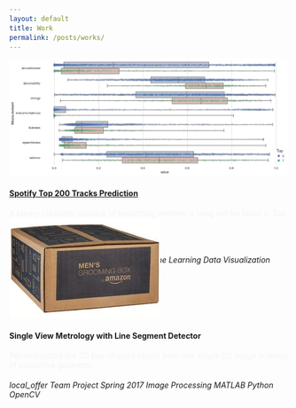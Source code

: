 ```yaml
---
layout: default
title: Work
permalink: /posts/works/
---
```


<div class="row">
  <div class="mb-4 col-xl-6">
    <div class="hovereffect" style="height: 18rem;">
      <img class="image mb-2" src="/figure/demo.png">
      <div class="middle">
        <a href="https://github.com/thsieh4/CSC522_project"><h4>Spotify Top 200 Tracks Prediction</h4></a>
        <p style="color:#f4f4f4;">A binary classifier capable of predicting whether a song will be listed in Top 200 Tracks on Spotify.</p>
        <div class="progress mb-2">
          <div class="progress-bar progress-bar-striped progress-bar-animated bg-secondary" style="width:78%">78%</div>
        </div>
        <h6 class="fixed-bottom">
          <i class="material-icons md-16">local_offer</i>
          <span class="badge badge-dark">Team Project</span>
          <span class="badge badge-dark">Fall 2017</span>
          <span class="badge badge-secondary">Machine Learning</span>
          <span class="badge badge-secondary">Data Visualization</span>
          <span class="badge badge-success">Python</span>
          <span class="badge badge-info">scikit-learn</span>
          <span class="badge badge-info">pandas</span>
        </h6>
      </div>
    </div>
  </div>
  
  <div class="mb-4 col-xl-6">
    <div class="hovereffect" style="height: 18rem;">
      <img class="image mb-2" src="/figure/Project_SingleViewMetrology.gif">
      <div class="middle">
        <h4>Single View Metrology with Line Segment Detector</h4>
        <p style="color:#f4f4f4;">Reconstructed the 3D box-shaped object from one single 2D image in terms of projective geometry.</p>
        <h6 class="fixed-bottom">
          <i class="material-icons md-16">local_offer</i>
          <span class="badge badge-dark">Team Project</span>
          <span class="badge badge-dark">Spring 2017</span>
          <span class="badge badge-secondary">Image Processing</span>
          <span class="badge badge-success">MATLAB</span>
          <span class="badge badge-success">Python</span>
          <span class="badge badge-info">OpenCV</span>
        </h6>
      </div>
    </div>
  </div>
  
</div>  
